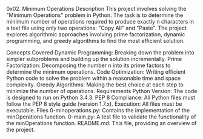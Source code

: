 0x02. Minimum Operations
Description
This project involves solving the "Minimum Operations" problem in Python. The task is to determine the minimum number of operations required to produce exactly n characters in a text file using only two operations: "Copy All" and "Paste". The project explores algorithmic approaches involving prime factorization, dynamic programming, and greedy algorithms to find the most efficient solution.

Concepts Covered
Dynamic Programming: Breaking down the problem into simpler subproblems and building up the solution incrementally.
Prime Factorization: Decomposing the number n into its prime factors to determine the minimum operations.
Code Optimization: Writing efficient Python code to solve the problem within a reasonable time and space complexity.
Greedy Algorithms: Making the best choice at each step to minimize the number of operations.
Requirements
Python Version: The code is designed to run on Python 3.4.3.
PEP 8 Compliance: All Python files must follow the PEP 8 style guide (version 1.7.x).
Execution: All files must be executable.
Files
0-minoperations.py: Contains the implementation of the minOperations function.
0-main.py: A test file to validate the functionality of the minOperations function.
README.md: This file, providing an overview of the project.
